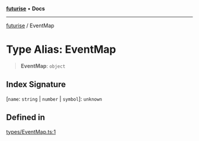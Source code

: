 [**futurise**](../README.md) • **Docs**

***

[futurise](../README.md) / EventMap

# Type Alias: EventMap

> **EventMap**: `object`

## Index Signature

 \[`name`: `string` \| `number` \| `symbol`\]: `unknown`

## Defined in

[types/EventMap.ts:1](https://github.com/nevoland/futurise/blob/e367c94d1d167836196f4968f6ce3576b3470f4d/lib/types/EventMap.ts#L1)

